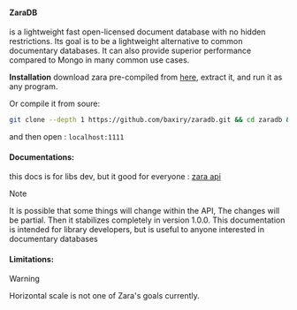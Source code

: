 #### ZaraDB

is a lightweight fast open-licensed document database with no hidden restrictions.
Its goal is to be a lightweight alternative to common documentary databases.
It can also provide superior performance compared to Mongo in many common use cases.

**Installation**
download zara pre-compiled from [here](https://github.com/baxiry/zaradb/releases), extract it, and run it as any program.

Or compile it from soure:

```bash
git clone --depth 1 https://github.com/baxiry/zaradb.git && cd zaradb && go build . && ./zaradb
```

and then open : `localhost:1111`

#### Documentations:
this docs is for libs dev, but it good for everyone : 
[zara api](https://github.com/baxiry/zaradb/wiki/Zara-API)

> [!NOTE]
> It is possible that some things will change within the API, 
> The changes will be partial. Then it stabilizes completely in version 1.0.0.
> This documentation is intended for library developers, but is useful to anyone interested in documentary databases 

#### Limitations:
> [!WARNING]
> Horizontal scale is not one of Zara's goals currently.

